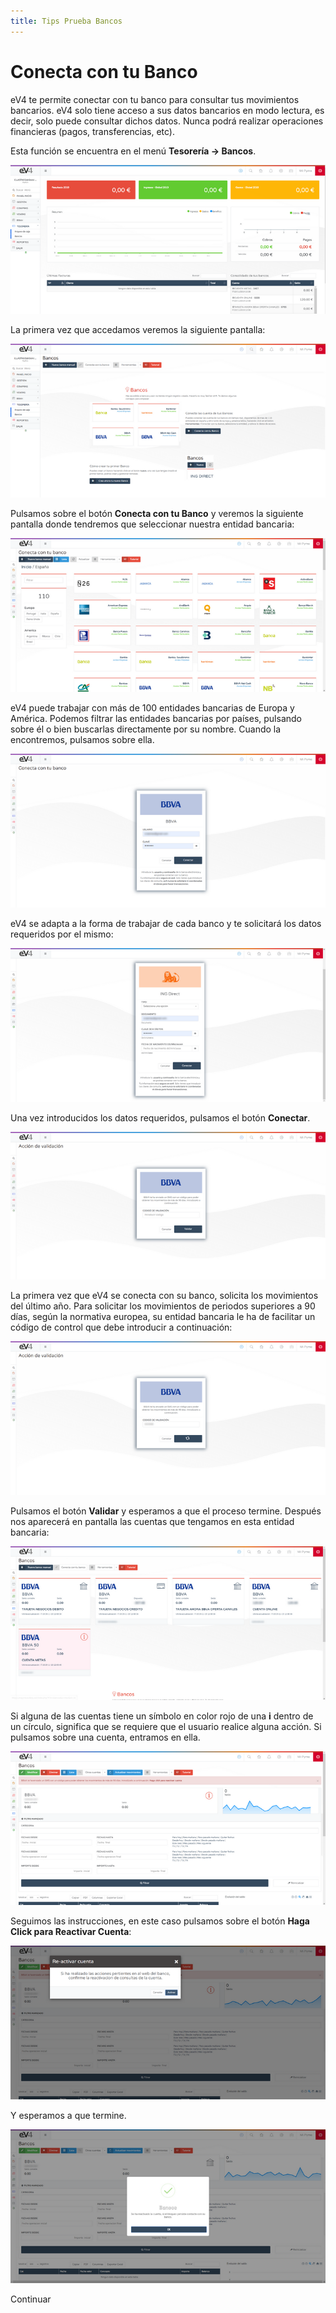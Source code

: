 ```yaml
---
title: Tips Prueba Bancos
---
```


# Conecta con tu Banco

eV4 te permite conectar con tu banco para consultar tus movimientos bancarios. eV4 solo tiene acceso a sus datos bancarios en modo lectura, es decir, solo puede consultar dichos datos. Nunca podrá realizar operaciones financieras (pagos, transferencias, etc).

Esta función se encuentra en el menú **Tesorería → Bancos**.

![Primera Conexión](../../../assets/bancos/tips_bancos01.png)

La primera vez que accedamos veremos la siguiente pantalla:

![Pantalla Inicial](../../../assets/bancos/tips_bancos02.png)

Pulsamos sobre el botón **Conecta con tu Banco** y veremos la siguiente pantalla donde tendremos que seleccionar nuestra entidad bancaria:

![Selección de Entidad Bancaria](../../../assets/bancos/tips_bancos03.png)

eV4 puede trabajar con más de 100 entidades bancarias de Europa y América. Podemos filtrar las entidades bancarias por países, pulsando sobre él o bien buscarlas directamente por su nombre. Cuando la encontremos, pulsamos sobre ella.

![Selección de Entidad Bancaria](../../../assets/bancos/tips_bancos04.png)

eV4 se adapta a la forma de trabajar de cada banco y te solicitará los datos requeridos por el mismo:

![Introducción de Datos](../../../assets/bancos/tips_bancos05.png)

Una vez introducidos los datos requeridos, pulsamos el botón **Conectar**.

![Validación y Cuentas](../../../assets/bancos/tips_bancos06.png)

La primera vez que eV4 se conecta con su banco, solicita los movimientos del último año. Para solicitar los movimientos de periodos superiores a 90 días, según la normativa europea, su entidad bancaria le ha de facilitar un código de control que debe introducir a continuación:

![Validación](../../../assets/bancos/tips_bancos07.png)

Pulsamos el botón **Validar** y esperamos a que el proceso termine. Después nos aparecerá en pantalla las cuentas que tengamos en esta entidad bancaria:

![Cuentas Bancarias](../../../assets/bancos/tips_bancos08.png)

Si alguna de las cuentas tiene un símbolo en color rojo de una **i** dentro de un círculo, significa que se requiere que el usuario realice alguna acción. Si pulsamos sobre una cuenta, entramos en ella.

![Reactivación de Cuenta](../../../assets/bancos/tips_bancos09.png)

Seguimos las instrucciones, en este caso pulsamos sobre el botón **Haga Click para Reactivar Cuenta**:

![Reactivación de Cuenta](../../../assets/bancos/tips_bancos10.png)

Y esperamos a que termine.

![Continuar con el proceso...](../../../assets/bancos/tips_bancos11.png)

Continuar
